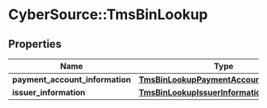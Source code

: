 # CyberSource::TmsBinLookup

## Properties
Name | Type | Description | Notes
------------ | ------------- | ------------- | -------------
**payment_account_information** | [**TmsBinLookupPaymentAccountInformation**](TmsBinLookupPaymentAccountInformation.md) |  | [optional] 
**issuer_information** | [**TmsBinLookupIssuerInformation**](TmsBinLookupIssuerInformation.md) |  | [optional] 


